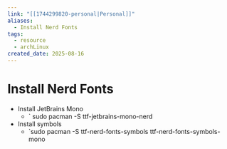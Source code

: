 ```yaml
---
link: "[[1744299820-personal|Personal]]"
aliases:
  - Install Nerd Fonts
tags:
  - resource
  - archLinux
created_date: 2025-08-16
---
```

# Install Nerd Fonts
- Install JetBrains Mono
	- ` sudo pacman -S ttf-jetbrains-mono-nerd
- Install symbols
	- `sudo pacman -S ttf-nerd-fonts-symbols ttf-nerd-fonts-symbols-mono
